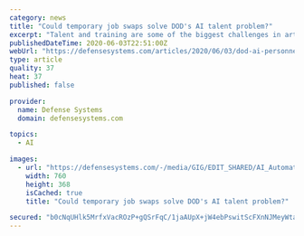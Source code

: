 ```yaml
---
category: news
title: "Could temporary job swaps solve DOD's AI talent problem?"
excerpt: "Talent and training are some of the biggest challenges in artificial intelligence strategy. But what can DOD workers learn from if they embed with private companies?"
publishedDateTime: 2020-06-03T22:51:00Z
webUrl: "https://defensesystems.com/articles/2020/06/03/dod-ai-personnel-swaps.aspx?admgarea=TC_DefenseIT"
type: article
quality: 37
heat: 37
published: false

provider:
  name: Defense Systems
  domain: defensesystems.com

topics:
  - AI

images:
  - url: "https://defensesystems.com/-/media/GIG/EDIT_SHARED/AI_Automation/AIdatamodel.jpg"
    width: 760
    height: 368
    isCached: true
    title: "Could temporary job swaps solve DOD's AI talent problem?"

secured: "b0cNqUHlk5MrfxVacROzP+gQSrFqC/1jaAUpX+jW4ebPswitScFXnNJMeyWtaGaCy9jY26NzLGImK8DTZvYTrsvbc5jf+seWTd9hZ2JVlSUByRhwttksXq0ol/JvXLQ14c5ZSVOxVRJYrq0YgsVH4RbPj/+PVQU38/SkbC/v+688kfZ0rB5zoK7tXQuhiYS+C/xCmMVroxVs+02hjlwPgHJgNhIaYLpx6GgYs2xSsTAJT+wjxqJaH/MD0eiiiZok5G5oW7//wyX4mMK5A80cQdNhYYmBybWPLiAiuDvbZI78YRxhiM9Z0QzS7hjCifmN;9rVkFD1kNTa8z37hDL8h0g=="
---
```


